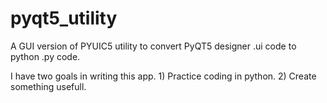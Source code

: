 # pyqt5_utility
A GUI version of PYUIC5 utility to convert PyQT5 designer .ui code to python .py code.

I have two goals in writing this app. 1) Practice coding in python. 2) Create something usefull.

